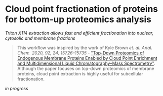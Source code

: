 # Cloud point fractionation of proteins for bottom-up proteomics analysis
*Triton X114 extraction allows fast and efficient fractionation into nuclear, cytosolic and membrane fractions*
>This workflow was inspired by the work of Kyle Brown *et. al. Anal. Chem. 2020, 92, 24, 15726–15735* - ["Top-Down Proteomics of Endogenous Membrane Proteins Enabled by Cloud Point Enrichment and Multidimensional Liquid Chromatography–Mass Spectrometry"](https://doi.org/10.1021/acs.analchem.0c02533). 
>Although the paper focuses on top-down proteomics of membrane proteins, cloud point extraction is highly useful for subcellular fractionation.

*in progress*
